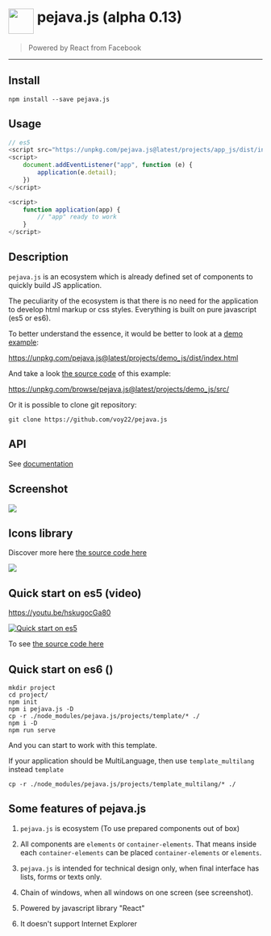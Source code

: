 <h1><img src="https://unpkg.com/pejava.js@latest/media/images/pejava_logo.png" height="50px" style="vertical-align: top"/>
pejava.js (alpha 0.13)</h1>

> Powered by React from Facebook

---

## Install

`npm install --save pejava.js`

## Usage

```js
// es5
<script src="https://unpkg.com/pejava.js@latest/projects/app_js/dist/index.js"></script>
<script>
    document.addEventListener("app", function (e) {
        application(e.detail);
    })
</script>

<script>
    function application(app) {
        // "app" ready to work
    }
</script>
```

## Description

`pejava.js` is an ecosystem which is already defined set 
of components to quickly build JS application.

The peculiarity of the ecosystem is that there is no need for the application to develop html markup or css styles.
Everything is built on pure javascript (es5 or es6).

To better understand the essence, it would be better to look at a
[demo example](https://unpkg.com/pejava.js@latest/projects/demo_js/dist/index.html):

<a href="https://unpkg.com/pejava.js@latest/projects/demo_js/dist/index.html">https://unpkg.com/pejava.js@latest/projects/demo_js/dist/index.html</a>

And take a look [the source code](https://unpkg.com/browse/pejava.js@latest/projects/demo_js/src/) of this example:

<a href="https://unpkg.com/browse/pejava.js@latest/projects/demo_js/src/">https://unpkg.com/browse/pejava.js@latest/projects/demo_js/src/</a>

Or it is possible to clone git repository:

```
git clone https://github.com/voy22/pejava.js
```
## API

See [documentation](https://unpkg.com/pejava.js@latest/doc/index.html)

## Screenshot

<img src="https://unpkg.com/pejava.js@latest/media/images/printscreen.gif" style="max-width: 500px"/>

## Icons library

Discover more here [the source code here](https://unpkg.com/pejava.js@latest/projects/icons/index.html)

<img src="https://unpkg.com/pejava.js@latest/media/images/icons.png" style="max-width: 500px"/>

## Quick start on es5 (video)

https://youtu.be/hskugocGa80

[![Quick start on es5](http://img.youtube.com/vi/hskugocGa80/0.jpg)](http://www.youtube.com/watch?v=hskugocGa80)

To see [the source code here](https://unpkg.com/browse/pejava.js@latest/projects/getstart_js/index.html)

## Quick start on es6 ()
```
mkdir project
cd project/
npm init
npm i pejava.js -D
cp -r ./node_modules/pejava.js/projects/template/* ./
npm i -D
npm run serve
```
And you can start to work with this template.

If your application should be MultiLanguage, then use ```template_multilang```
instead ```template```

```
cp -r ./node_modules/pejava.js/projects/template_multilang/* ./
```

## Some features of pejava.js

1) `pejava.js` is ecosystem (To use prepared components out of box)

2) All components are `elements` or `container-elements`. That means inside each `container-elements` can be placed `container-elements` or `elements`.

3) `pejava.js` is intended for technical design only, when final interface has lists, forms or texts only.

4) Chain of windows, when all windows on one screen (see screenshot).

5) Powered by javascript library "React"

6) It doesn't support Internet Explorer
